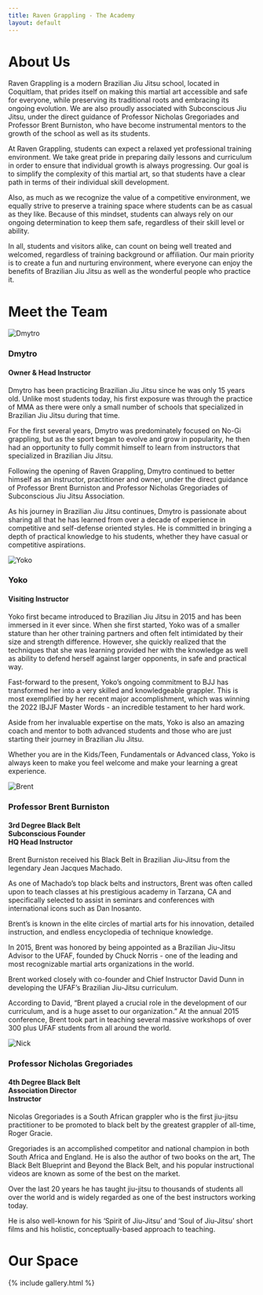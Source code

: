 ```yaml
---
title: Raven Grappling - The Academy
layout: default
---
```


<div class="container py-5 px-4 p-lg-5">
  <h1 class="text-center">About Us</h1>

  <p>
    Raven Grappling is a modern Brazilian Jiu Jitsu school, located in Coquitlam, that prides itself on making this martial art accessible and safe for everyone, while preserving its traditional roots and embracing its ongoing evolution. We are also proudly associated with Subconscious Jiu Jitsu, under the direct guidance of Professor Nicholas Gregoriades and Professor Brent Burniston, who have become instrumental mentors to the growth of the school as well as its students.
  </p>
  <p>
    At Raven Grappling, students can expect a relaxed yet professional training environment. We take great pride in preparing daily lessons and curriculum in order to ensure that individual growth is always progressing. Our goal is to simplify the complexity of this martial art, so that students have a clear path in terms of their individual skill development.
  </p>
  <p>
    Also, as much as we recognize the value of a competitive environment, we equally strive to preserve a training space where students can be as casual as they like. Because of this mindset, students can always rely on our ongoing determination to keep them safe, regardless of their skill level or ability.
  </p>
  <p>
    In all, students and visitors alike, can count on being well treated and welcomed, regardless of training background or affiliation. Our main priority is to create a fun and nurturing environment, where everyone can enjoy the benefits of Brazilian Jiu Jitsu as well as the wonderful people who practice it.
  </p>
</div>

<div class="container py-5 px-4 p-lg-5 rg-container-bg">
  <h1 class="text-center">Meet the Team</h1>

  <div class="row">
    <div class="col-lg">
      <img src="/assets/images/academy/dmytro.jpg" alt="Dmytro" class="img-fluid mb-5">
    </div>
    <div class="col-lg">
      <h3>
        Dmytro
      </h3>
      <h4>
        Owner & Head Instructor
      </h4>
      <p>
        Dmytro has been practicing Brazilian Jiu Jitsu since he was only 15 years old. Unlike most students today, his first exposure was through the practice of MMA as there were only a small number of schools that specialized in Brazilian Jiu Jitsu during that time.
      </p>
      <p>
        For the first several years, Dmytro was predominately focused on No-Gi grappling, but as the sport began to evolve and grow in popularity, he then had an opportunity to fully commit himself to learn from instructors that specialized in Brazilian Jiu Jitsu.
      </p>
      <p>
        Following the opening of Raven Grappling, Dmytro continued to better himself as an instructor, practitioner and owner, under the direct guidance of Professor Brent Burniston and Professor Nicholas Gregoriades of Subconscious Jiu Jitsu Association. 
      </p>
      <p>
        As his journey in Brazilian Jiu Jitsu continues, Dmytro is passionate about sharing all that he has learned from over a decade of experience in competitive and self-defense oriented styles. He is committed in bringing a depth of practical knowledge to his students, whether they have casual or competitive aspirations.
      </p>
    </div>
  </div>

  <div class="row">
    <div class="col-lg">
      <img src="/assets/images/academy/yoko.jpg" alt="Yoko" class="img-fluid mb-5">
    </div>
    <div class="col-lg">
      <h3>
        Yoko
      </h3>
      <h4>
        Visiting Instructor
      </h4>
      <p>
        Yoko first became introduced to Brazilian Jiu Jitsu in 2015 and has been immersed in it ever since. When she first started, Yoko was of a smaller stature than her other training partners and often felt intimidated by their size and strength difference. However, she quickly realized that the techniques that she was learning provided her with the knowledge as well as ability to defend herself against larger opponents, in safe and practical way.
      </p>
      <p>
        Fast-forward to the present, Yoko’s ongoing commitment to BJJ has transformed her into a very skilled and knowledgeable grappler. This is most exemplified by her recent major accomplishment, which was winning the 2022 IBJJF Master Words - an incredible testament to her hard work.
      </p>
      <p>
        Aside from her invaluable expertise on the mats, Yoko is also an amazing coach and mentor to both advanced students and those who are just starting their journey in Brazilian Jiu Jitsu.
      </p>
      <p>
        Whether you are in the Kids/Teen, Fundamentals or Advanced class, Yoko is always keen to make you feel welcome and make your learning a great experience.
      </p>
    </div>
  </div>

  <div class="row">
    <div class="col-lg">
      <img src="/assets/images/academy/sbjjbrent2.jpg" alt="Brent" class="img-fluid mb-5">
    </div>
    <div class="col-lg">
      <h3>
        Professor Brent Burniston
      </h3>
      <h4>
        3rd Degree Black Belt <br>
        Subconscious Founder <br>
        HQ Head Instructor
      </h4>
      <p>
        Brent Burniston received his Black Belt in Brazilian Jiu-Jitsu from the legendary Jean Jacques Machado.  
      </p>
      <p>
        As one of Machado’s top black belts and instructors, Brent was often called upon to teach classes at his prestigious academy in Tarzana, CA and specifically selected to assist in  seminars and conferences with international icons such as Dan Inosanto.
      </p>
      <p>
        Brent’s is known in the elite circles of martial arts for his innovation, detailed instruction, and endless encyclopedia of technique knowledge. 
      </p>
      <p>
        In 2015, Brent was honored by being appointed as a Brazilian Jiu-Jitsu Advisor to the UFAF, founded by Chuck Norris - one of the leading and most recognizable martial arts organizations in the world.  
      </p>
      <p>
        Brent worked closely with co-founder and Chief Instructor David Dunn in developing the UFAF’s Brazilian Jiu-Jitsu curriculum.  
      </p>
      <p>
        According to David, “Brent played a crucial role in the development of our curriculum, and is a huge asset to our organization.” At the annual 2015 conference, Brent took part in teaching several massive workshops of over 300 plus UFAF students from all around the world.
      </p>
    </div>
  </div>

  <div class="row">
    <div class="col-lg">
      <img src="/assets/images/academy/sbjjnick2.jpg" alt="Nick" class="img-fluid mb-5">
    </div>
    <div class="col-lg">
      <h3>
        Professor Nicholas Gregoriades
      </h3>
      <h4>
        4th Degree Black Belt <br>
        Association Director <br>
        Instructor
      </h4>
      <p>
        Nicolas Gregoriades is a South African grappler who is the first jiu-jitsu practitioner to be promoted to black belt by the greatest grappler of all-time, Roger Gracie. 
      </p>
      <p>
        Gregoriades is an accomplished competitor and national champion in both South Africa and England. He is also the author of two books on the art, The Black Belt Blueprint and Beyond the Black Belt, and his popular instructional videos are known as some of the best on the market.
      </p>
      <p>
        Over the last 20 years he has taught jiu-jitsu to thousands of students all over the world and is widely regarded as one of the best instructors working today. 
      </p>
      <p>
        He is also well-known for his ‘Spirit of Jiu-Jitsu’ and ‘Soul of Jiu-Jitsu’ short films and his holistic, conceptually-based approach to teaching.
      </p>
    </div>
  </div>
</div>

<div class="container py-5 px-4 p-lg-5 ">
  <h1 class="text-center">Our Space</h1>

  {% include gallery.html %}
</div>
